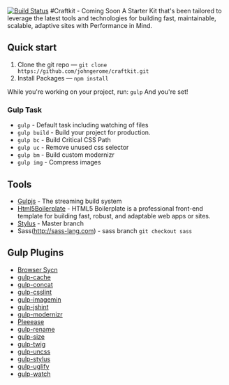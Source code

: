 [![Build Status](https://travis-ci.org/johngerome/craftkit.svg?branch=master)](https://travis-ci.org/johngerome/craftkit)
#Craftkit - Coming Soon
A Starter Kit that's been tailored to leverage the latest tools and technologies for building fast, maintainable, scalable, adaptive sites with Performance in Mind.

## Quick start
1. Clone the git repo — `git clone
   https://github.com/johngerome/craftkit.git`
2. Install Packages — `npm install`

While you're working on your project, run: `gulp` And you're set!

### Gulp Task
- `gulp` - Default task including watching of files
- `gulp build` - Build your project for production.
- `gulp bc` - Build Critical CSS Path
- `gulp uc` - Remove unused css selector
- `gulp bm` - Build custom modernizr
- `gulp img` - Compress images

## Tools
 - [Gulpjs](http://gulpjs.com/) - The streaming build system
 - [Html5Boilerplate](https://github.com/h5bp/html5-boilerplate) - HTML5 Boilerplate is a professional front-end template for building fast, robust, and adaptable web apps or sites.
 - [Stylus](http://learnboost.github.io/stylus/) - Master branch
 - Sass(http://sass-lang.com) - sass branch ```git checkout sass```


## Gulp Plugins
- [Browser Sycn](http://www.browsersync.io/)
- [gulp-cache](https://github.com/jgable/gulp-cache)
- [gulp-concat](https://github.com/wearefractal/gulp-concat)
- [gulp-csslint](https://github.com/lazd/gulp-csslint)
- [gulp-imagemin](https://github.com/sindresorhus/gulp-imagemin)
- [gulp-jshint](https://github.com/sindresorhus/jshint-stylish)
- [gulp-modernizr](https://github.com/doctyper/gulp-modernizr)
- [Pleeease](http://pleeease.io/workflow/)
- [gulp-rename](https://github.com/hparra/gulp-rename)
- [gulp-size](https://github.com/sindresorhus/gulp-size)
- [gulp-twig](https://github.com/zimmen/gulp-twig)
- [gulp-uncss](https://github.com/addyosmani/gulp-uncss-task)
- [gulp-stylus](https://github.com/stevelacy/gulp-stylus)
- [gulp-uglify](https://github.com/terinjokes/gulp-uglify)
- [gulp-watch](https://github.com/floatdrop/gulp-watch)
